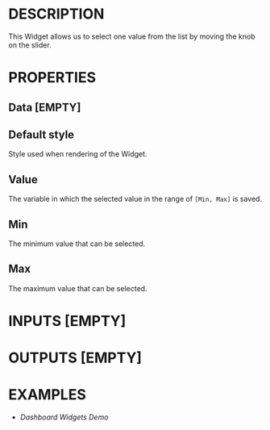 # DESCRIPTION

This Widget allows us to select one value from the list by moving the knob on the slider.

# PROPERTIES

## Data [EMPTY]


## Default style

Style used when rendering of the Widget.

## Value

The variable in which the selected value in the range of `[Min, Max]` is saved.

## Min

The minimum value that can be selected.

## Max

The maximum value that can be selected.

# INPUTS [EMPTY]

# OUTPUTS [EMPTY]

# EXAMPLES

-   _Dashboard Widgets Demo_
